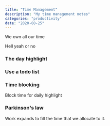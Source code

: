 ```yaml
---
title: "Time Management"
description: "My time management notes"
categories: "productivity"
date: "2020-08-25"
---
```


We own all our time

Hell yeah or no

### The day highlight

### Use a todo list

### Time blocking

Block time for daily highlight

### Parkinson's law

Work expands to fill the time that we allocate to it.
